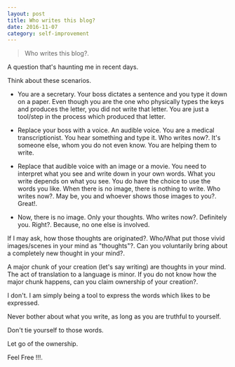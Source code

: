 ```yaml
---
layout: post
title: Who writes this blog?
date: 2016-11-07
category: self-improvement
---
```


> Who writes this blog?.

A question that's haunting me in recent days. 

Think about these scenarios.

* You are a secretary. Your boss dictates a sentence and you type it down on a paper. Even though you are the one who physically types the keys and produces the letter, you did not write that letter. You are just a tool/step in the process which produced that letter.

* Replace your boss with a voice. An audible voice. You are a medical transcriptionist. You hear something and type it. Who writes now?. It's someone else, whom you do not even know. You are helping them to write.

* Replace that audible voice with an image or a movie. You need to interpret what you see and write down in your own words. What you write depends on what you see. You do have the choice to use the words you like. When there is no image, there is nothing to write. Who writes now?. May be, you and whoever shows those images to you?. Great!.

* Now, there is no image. Only your thoughts. Who writes now?. Definitely you. Right?. Because, no one else is involved. 

If I may ask, how those thoughts are originated?. Who/What put those vivid images/scenes in your mind as "thoughts"?. Can you voluntarily bring about a completely new thought in your mind?.  

A major chunk of your creation (let's say writing) are thoughts in your mind. The act of translation to a language is minor. If you do not know how the major chunk happens, can you claim ownership of your creation?. 

I don't. I am simply being a tool to express the words which likes to be expressed.

Never bother about what you write, as long as you are truthful to yourself. 

Don't tie yourself to those words. 

Let go of the ownership. 

Feel Free !!!.

